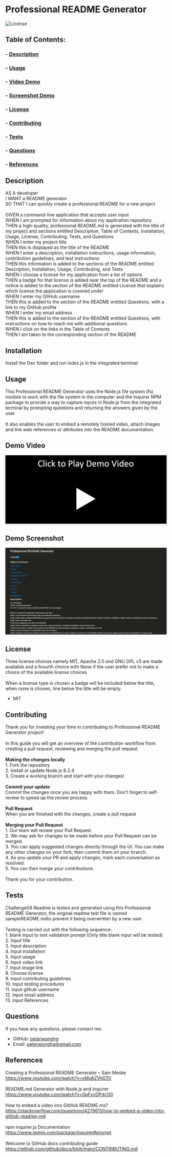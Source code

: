 

# Professional README Generator

![License](https://img.shields.io/badge/License-MIT-blue.svg)

## Table of Contents:
### - [Description](#description)
### - [Usage](#usage)
### - [Video Demo](#video)
### - [Screenshot Demo](#screenshot)
### - [License](#license)
### - [Contributing](#contributing)
### - [Tests](#tests)
### - [Questions](#questions)
### - [References](#references)

## Description
AS A developer<br>I WANT a README generator<br>SO THAT I can quickly create a professional README for a new project<br><br>GIVEN a command-line application that accepts user input<br>WHEN I am prompted for information about my application repository<br>THEN a high-quality, professional README.md is generated with the title of my project and sections entitled Description, Table of Contents, Installation, Usage, License, Contributing, Tests, and Questions<br>WHEN I enter my project title<br>THEN this is displayed as the title of the README<br>WHEN I enter a description, installation instructions, usage information, contribution guidelines, and test instructions<br>THEN this information is added to the sections of the README entitled Description, Installation, Usage, Contributing, and Tests<br>WHEN I choose a license for my application from a list of options<br>THEN a badge for that license is added near the top of the README and a notice is added to the section of the README entitled License that explains which license the application is covered under<br>WHEN I enter my GitHub username<br>THEN this is added to the section of the README entitled Questions, with a link to my GitHub profile<br>WHEN I enter my email address<br>THEN this is added to the section of the README entitled Questions, with instructions on how to reach me with additional questions<br>WHEN I click on the links in the Table of Contents<br>THEN I am taken to the corresponding section of the README

## Installation
Install the Dev folder and run index.js in the integrated terminal

## Usage
This Professional README Generator uses the Node.js file system (fs) module to work with the file system in the computer and the Inquirer NPM package to provide a way to capture inputs in Node.js from the integrated terminal by prompting questions and returning the answers given by the user.<br><br>It also enables the user to embed a remotely hosted video, attach images and link web references or attributes into the README documentation.

## Demo Video
[![Demo Video](./assets/images/play.png)](https://drive.google.com/file/d/1mV_kzpNNImPDRs28S44fep25VbPYj1Bz/view)

## Demo Screenshot
![Demo Screenshot](./assets/images/screenshot.png)

## License
Three license choices namely MIT, Apache 2.0 and GNU GPL v3 are made available and a foourth choice with None if the user prefer not to make a choice of the available license choices<br><br>When a license type is chosen a badge will be included below the title, when none is chosen, line below the title will be empty.
- MIT

## Contributing
Thank you for investing your time in contributing to Professional README Generator project!<br><br>In this guide you will get an overview of the contribution workflow from creating a pull request, reviewing and merging the pull request.<br><br><b>Making the changes locally</b><br>1. Fork the repository<br>2. Install or update Node.js 8.2.4<br>3. Create a working branch and start with your changes!<br><br><b>Commit your update</b><br>Commit the changes once you are happy with them.  Don't forget to self-review to speed up the review process.<br><br><b>Pull Request</b><br>When you are finished with the changes, create a pull request<br><br><b>Merging your Pull Request</b><br>1. Our team will review your Pull Request.<br>2. We may ask for changes to be made before your Pull Request can be merged.<br>3. You can apply suggested changes directly through the UI.  You can make any other changes on your fork, then commit them on your branch.<br>4. As you update your PR and apply changes, mark each conversation as resolved.<br>5. You can then merge your contributions.<br><br>Thank you for your contribution.

## Tests
Challenge09 Readme is tested and generated using this Profesisonal README Generator, the original readme test file is named sampleREADME.mdto prevent it being overwritten by a new user.<br><br>Testing is carried out with the following sequence:<br>1. blank input to test validation prompt (Only title blank input will be tested)<br>2. Input title<br>3. Input description<br>4. Input installation<br>5. Input usage<br>6. Input video link<br>7. Input image link<br>8. Choose license<br>9. Input contributing guidelines<br>10. Input testing procedures<br>11. Input github username<br>12. Input email address<br>13. Input References

## Questions
If you have any questions, please contact me:
- GitHub: [peterwonghg](https://github.com/peterwonghg)
- Email: peterwonghg@gmail.com

## References
Creating a Professional README Generator – Sam Meske<br>https://www.youtube.com/watch?v=xMoAZVIiGT0<br><br>README.md Generator with Node.js and inquirer<br>https://www.youtube.com/watch?v=SpFyvDPdcO0<br><br>How to embed a video inro GitHub README.ms?<br>https://stackoverflow.com/questions/4279611/how-to-embed-a-video-into-github-readme-md<br><br>npm inquirer.js Documentation<br>https://www.npmjs.com/package/inquirer#prompt<br><br>Welcome to GitHub docs contributing guide<br>https://github.com/github/docs/blob/main/CONTRIBUTING.md


